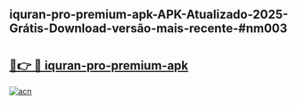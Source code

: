 ## iquran-pro-premium-apk-APK-Atualizado-2025-Grátis-Download-versão-mais-recente-#nm003

# <h2><a href="https://ainizakaria.my?title=iquran-pro-premium-apk&ref=20M">🔗👉 🔴 iquran-pro-premium-apk</a></h2>

[![acn](https://github.com/user-attachments/assets/0f9c940e-d8b0-45ae-aac7-cd30a18b3e1c)](https://ainizakaria.my?title=iquran-pro-premium-apk&ref=20M)

